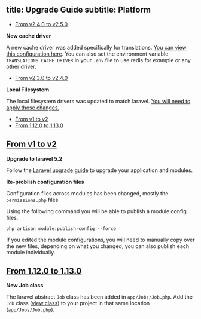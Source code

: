 title: Upgrade Guide
subtitle: Platform
-------

- [From v2.4.0 to v2.5.0](#upgrade-2.5.0)

**New cache driver**

A new cache driver was added specifically for translations. [You can view this configuration here](https://github.com/AsgardCms/Platform/blob/2.0/config/cache.php#L74-L77). You can also set the environment variable `TRANSLATIONS_CACHE_DRIVER` in your `.env` file to use redis for example or any other driver.


- [From v2.3.0 to v2.4.0](#upgrade-2.4.0)

**Local Filesystem**

The local filesystem drivers was updated to match laravel. [You will need to apply those changes.](https://github.com/AsgardCms/Platform/blob/2.0/config/filesystems.php#L59-L60)

- [From v1 to v2](#upgrade-2.0)
- [From 1.12.0 to 1.13.0](#upgrade-1.13.0)



## <a name="upgrade-2.0" class="anchor" href="#upgrade-2.0">From v1 to **v2**</a>

**Upgrade to laravel 5.2**

Follow the [Laravel upgrade guide](https://laravel.com/docs/5.2/upgrade#upgrade-5.2.0) to upgrade your application and modules.

**Re-problish configuration files**

Configuration files across modules has been changed, mostly the `permissions.php` files.

Using the following command you will be able to publish a module config files.

``` .language-bash
php artisan module:publish-config --force
```

If you edited the module configurations, you will need to manually copy over the new files, depending on what you changed, you can also publish each module individually.



## <a name="upgrade-1.13.0" class="anchor" href="#upgrade-1.13.0">From 1.12.0 to **1.13.0**</a>

**New Job class**

The laravel abstract `Job` class has been added in `app/Jobs/Job.php`. Add the `Job` class ([view class](https://github.com/AsgardCms/Platform/blob/master/app/Jobs/Job.php)) to your project in that same location (`app/Jobs/Job.php`).
